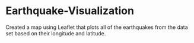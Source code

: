 # Earthquake-Visualization

Created a map using Leaflet that plots all of the earthquakes from the data set based on their longitude and latitude.
